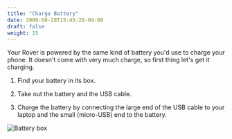 ```yaml
---
title: "Charge Battery"
date: 2000-08-28T15:45:28-04:00
draft: false
weight: 15
---
```


Your Rover is powered by the same kind of battery you'd use to charge your phone.
It doesn't come with very much charge, so first thing let's get it charging.

1. Find your battery in its box.

1. Take out the battery and the USB cable.

1. Charge the battery by connecting the large end of the USB cable to your laptop and the small (micro-USB) end to the battery.

![Battery box](/images/start/BatteryBox.jpg "Battery in its box")
